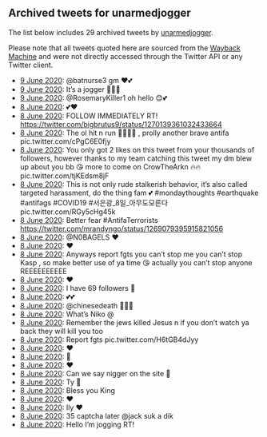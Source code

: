## Archived tweets for unarmedjogger

The list below includes 29 archived tweets by
[unarmedjogger](https://twitter.com/unarmedjogger).

Please note that all tweets quoted here are sourced from the
[Wayback Machine](https://web.archive.org) and were not directly accessed through the Twitter API or
any Twitter client.

* [ 9 June 2020](https://web.archive.org/web/20200609104245/https://twitter.com/unarmedjogger/status/1270289449671200769): @batnurse3  gm ❤️💕 <!--1270289449671200769-->
* [ 9 June 2020](https://web.archive.org/web/20200609012152/https://twitter.com/unarmedjogger/status/1270160061642440705): It’s a jogger 🤫😭😭 <!--1270161544756768768-->
* [ 9 June 2020](https://web.archive.org/web/20200609012152/https://twitter.com/unarmedjogger/status/1270160061642440705): @RosemaryKiller1  oh hello 😊💕 <!--1270160061642440705-->
* [ 8 June 2020](https://web.archive.org/web/20200609000550/https://twitter.com/unarmedjogger/status/1270142430956998656): 💕❤️ <!--1270142902010875907-->
* [ 8 June 2020](https://web.archive.org/web/20200609000550/https://twitter.com/unarmedjogger/status/1270142430956998656): FOLLOW IMMEDIATELY RT! https://twitter.com/bigbrutus9/status/1270139361032433664 <!--1270142430956998656-->
* [ 8 June 2020](https://web.archive.org/web/20200608234353/https://twitter.com/unarmedjogger/status/1270129180529786888): The ol hit n run 🤫😭😭😭 , prolly another brave antifa pic.twitter.com/cPgC6E0fjy <!--1270129180529786888-->
* [ 8 June 2020](https://web.archive.org/web/20200608161352/https://twitter.com/unarmedjogger/status/1270003997919850497): You only got 2 likes on this tweet from your thousands of followers, however thanks to my team catching this tweet my dm blew up about you bb 😘 more to come on CrowTheArkn 🔥🔥 pic.twitter.com/tjKEdsm8jF <!--1270003997919850497-->
* [ 8 June 2020](https://web.archive.org/web/20200608174359/https://twitter.com/unarmedjogger/status/1269979098014797831): This is not only rude stalkerish behavior, it’s also called targeted harassment, do the thing fam 💕  #mondaythoughts   #earthquake   #antifags   #COVID19   #서은광_8일_아무도모른다  pic.twitter.com/RGy5cHg45k <!--1269979098014797831-->
* [ 8 June 2020](https://web.archive.org/web/20200608143221/https://twitter.com/unarmedjogger/status/1269975433166143489): Better fear  #AntifaTerrorists  https://twitter.com/mrandyngo/status/1269079395915821056 <!--1269975433166143489-->
* [ 8 June 2020](https://web.archive.org/web/20200608082641/https://twitter.com/unarmedjogger/status/1269839605202849792): @N0BAGELS  ❤️ <!--1269839605202849792-->
* [ 8 June 2020](https://web.archive.org/web/20200608131300/https://twitter.com/unarmedjogger/status/1269838392323432448): ❤️ <!--1269838392323432448-->
* [ 8 June 2020](https://web.archive.org/web/20200608050227/https://twitter.com/unarmedjogger/status/1269838172646715392): Anyways report fgts you can’t stop me you can’t stop Kasp , so make better use of ya time 😘 actually you can’t stop anyone REEEEEEEEEE <!--1269838172646715392-->
* [ 8 June 2020](https://web.archive.org/web/20200608083037/https://twitter.com/unarmedjogger/status/1269836119279099904): ❤️ <!--1269836119279099904-->
* [ 8 June 2020](https://web.archive.org/web/20200608060946/https://twitter.com/unarmedjogger/status/1269835182665871362): I have 69 followers 🤫 <!--1269835182665871362-->
* [ 8 June 2020](https://web.archive.org/web/20200608102611/https://twitter.com/unarmedjogger/status/1269832602573307910): 💕💕 <!--1269833466247548928-->
* [ 8 June 2020](https://web.archive.org/web/20200608111057/https://twitter.com/unarmedjogger/status/1269832783146483715): @chinesedeath  🤗🤗🤗 <!--1269832783146483715-->
* [ 8 June 2020](https://web.archive.org/web/20200608102611/https://twitter.com/unarmedjogger/status/1269832602573307910): What’s Niko @ <!--1269832602573307910-->
* [ 8 June 2020](https://web.archive.org/web/20200608090802/https://twitter.com/unarmedjogger/status/1269831703801016322): Remember the jews killed Jesus n if you don’t watch ya back they will kill you too <!--1269831703801016322-->
* [ 8 June 2020](https://web.archive.org/web/20200608031110/https://twitter.com/unarmedjogger/status/1269826962463297546): Report fgts pic.twitter.com/H6tGB4dJyy <!--1269826962463297546-->
* [ 8 June 2020](https://web.archive.org/web/20200608045815/https://twitter.com/unarmedjogger/status/1269826495276605440): ❤️ <!--1269826495276605440-->
* [ 8 June 2020](https://web.archive.org/web/20200608063038/https://twitter.com/unarmedjogger/status/1269824470052716544): 🤫 <!--1269824470052716544-->
* [ 8 June 2020](https://web.archive.org/web/20200608060542/https://twitter.com/unarmedjogger/status/1269824066028015616): ❤️ <!--1269824066028015616-->
* [ 8 June 2020](https://web.archive.org/web/20200608052958/https://twitter.com/unarmedjogger/status/1269822699486031872): Can we say nigger on the site 🤫 <!--1269822699486031872-->
* [ 8 June 2020](https://web.archive.org/web/20200608035647/https://twitter.com/unarmedjogger/status/1269822214217633792): Ty 👑 <!--1269822214217633792-->
* [ 8 June 2020](https://web.archive.org/web/20200608084627/https://twitter.com/unarmedjogger/status/1269822132017672193): Bless you King <!--1269822132017672193-->
* [ 8 June 2020](https://web.archive.org/web/20200608073632/https://twitter.com/unarmedjogger/status/1269822030960082948): ❤️ <!--1269822030960082948-->
* [ 8 June 2020](https://web.archive.org/web/20200608112143/https://twitter.com/unarmedjogger/status/1269821687417245696): Ily ❤️ <!--1269821687417245696-->
* [ 8 June 2020](https://web.archive.org/web/20200608044735/https://twitter.com/unarmedjogger/status/1269819883350605825): 35 captcha later  @jack  suk a dik <!--1269819883350605825-->
* [ 8 June 2020](https://web.archive.org/web/20200608043221/https://twitter.com/unarmedjogger/status/1269817901416144897): Hello I’m jogging RT! <!--1269817901416144897-->

